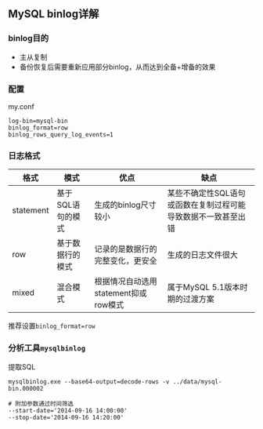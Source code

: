 

## MySQL binlog详解

### binlog目的

* 主从复制
* 备份恢复后需要重新应用部分binlog，从而达到全备+增备的效果

### 配置

my.conf

```
log-bin=mysql-bin
binlog_format=row
binlog_rows_query_log_events=1
```

### 日志格式

| 格式      | 模式              | 优点                                 | 缺点                                                         |
| --------- | ----------------- | ------------------------------------ | ------------------------------------------------------------ |
| statement | 基于SQL语句的模式 | 生成的binlog尺寸较小                 | 某些不确定性SQL语句或函数在复制过程可能导致数据不一致甚至出错 |
| row       | 基于数据行的模式  | 记录的是数据行的完整变化，更安全     | 生成的日志文件很大                                           |
| mixed     | 混合模式          | 根据情况自动选用statement抑或row模式 | 属于MySQL 5.1版本时期的过渡方案                              |

推荐设置`binlog_format=row`

### 分析工具`mysqlbinlog`

提取SQL

```
mysqlbinlog.exe --base64-output=decode-rows -v ../data/mysql-bin.000002

# 附加参数通过时间筛选
--start-date='2014-09-16 14:00:00' 
--stop-date='2014-09-16 14:20:00' 
```

